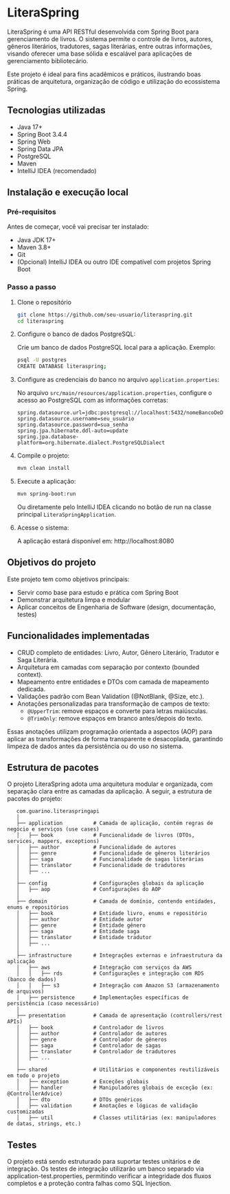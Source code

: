 # LiteraSpring

LiteraSpring é uma API RESTful desenvolvida com Spring Boot para gerenciamento de livros. O sistema permite o controle de livros, autores, gêneros literários, tradutores, sagas literárias, entre outras informações, visando oferecer uma base sólida e escalável para aplicações de gerenciamento bibliotecário.

Este projeto é ideal para fins acadêmicos e práticos, ilustrando boas práticas de arquitetura, organização de código e utilização do ecossistema Spring.
## Tecnologias utilizadas
- Java 17+
- Spring Boot 3.4.4
- Spring Web
- Spring Data JPA
- PostgreSQL
- Maven
- IntelliJ IDEA (recomendado)
## Instalação e execução local

### Pré-requisitos
Antes de começar, você vai precisar ter instalado:
- Java JDK 17+
- Maven 3.8+ 
- Git
- (Opcional) IntelliJ IDEA ou outro IDE compatível com projetos Spring Boot

### Passo a passo
1. Clone o repositório
    ```bash
    git clone https://github.com/seu-usuario/literaspring.git
    cd literaspring
    ```
2. Configure o banco de dados PostgreSQL:

    Crie um banco de dados PostgreSQL local para a aplicação. Exemplo:
   ```bash
   psql -U postgres
   CREATE DATABASE literaspring;
    ```
3. Configure as credenciais do banco no arquivo `application.properties`:
   
    No arquivo `src/main/resources/application.properties`, configure o acesso ao PostgreSQL com as informações corretas:
    ```properties
    spring.datasource.url=jdbc:postgresql://localhost:5432/nomeBancoDeDado
    spring.datasource.username=seu_usuário
    spring.datasource.password=sua_senha
    spring.jpa.hibernate.ddl-auto=update
    spring.jpa.database-platform=org.hibernate.dialect.PostgreSQLDialect
    ```
4. Compile o projeto:
    ```bash
   mvn clean install
    ```
5. Execute a aplicação:
    ```bash
   mvn spring-boot:run
    ```
   Ou diretamente pelo IntelliJ IDEA clicando no botão de run na classe principal `LiteraSpringApplication`.

6. Acesse o sistema:

    A aplicação estará disponível em: http://localhost:8080
## Objetivos do projeto
Este projeto tem como objetivos principais:
- Servir como base para estudo e prática com Spring Boot 
- Demonstrar arquitetura limpa e modular 
- Aplicar conceitos de Engenharia de Software (design, documentação, testes)
## Funcionalidades implementadas
- CRUD completo de entidades: Livro, Autor, Gênero Literário, Tradutor e Saga Literária.
- Arquitetura em camadas com separação por contexto (bounded context).
- Mapeamento entre entidades e DTOs com camada de mapeamento dedicada.
- Validações padrão com Bean Validation (@NotBlank, @Size, etc.).
- Anotações personalizadas para transformação de campos de texto:
   - `@UpperTrim`: remove espaços e converte para letras maiúsculas. 
   - `@TrimOnly`: remove espaços em branco antes/depois do texto.

Essas anotações utilizam programação orientada a aspectos (AOP) para aplicar as transformações de forma transparente e desacoplada, garantindo limpeza de dados antes da persistência ou do uso no sistema.
## Estrutura de pacotes
O projeto LiteraSpring adota uma arquitetura modular e organizada, com separação clara entre as camadas da aplicação. A seguir, a estrutura de pacotes do projeto:
```text
   com.guarino.literaspringapi
   │
   ├── application          # Camada de aplicação, contém regras de negócio e serviços (use cases)
   │   ├── book             # Funcionalidade de livros (DTOs, services, mappers, exceptions)
   │   ├── author           # Funcionalidade de autores
   │   ├── genre            # Funcionalidade de gêneros literários
   │   ├── saga             # Funcionalidade de sagas literárias
   │   ├── translator       # Funcionalidade de tradutores
   │   ├── ...
   │
   ├── config               # Configurações globais da aplicação
   │   ├── aop              # Configurações do AOP
   │
   ├── domain               # Camada de domínio, contendo entidades, enums e repositórios
   │   ├── book             # Entidade livro, enums e repositório
   │   ├── author           # Entidade autor
   │   ├── genre            # Entidade gênero
   │   ├── saga             # Entidade saga
   │   ├── translator       # Entidade tradutor
   │   ├── ...
   │
   ├── infrastructure       # Integrações externas e infraestrutura da aplicação
   │   ├── aws              # Integração com serviços da AWS
   │   │   ├── rds          # Configurações e integração com RDS (banco de dados)
   │   │   ├── s3           # Integração com Amazon S3 (armazenamento de arquivos)
   │   ├── persistence      # Implementações específicas de persistência (caso necessário)
   │
   ├── presentation         # Camada de apresentação (controllers/rest APIs)
   │   ├── book             # Controlador de livros
   │   ├── author           # Controlador de autores
   │   ├── genre            # Controlador de gêneros
   │   ├── saga             # Controlador de sagas
   │   ├── translator       # Controlador de tradutores
   │   ├── ...
   │
   ├── shared               # Utilitários e componentes reutilizáveis em todo o projeto
   │   ├── exception        # Exceções globais
   │   ├── handler          # Manipuladores globais de exceção (ex: @ControllerAdvice)
   │   ├── dto              # DTOs genéricos
   │   ├── validation       # Anotações e lógicas de validação customizadas
   │   ├── util             # Classes utilitárias (ex: manipuladores de datas, strings, etc.)
```
## Testes
O projeto está sendo estruturado para suportar testes unitários e de integração. Os testes de integração utilizarão um banco separado via application-test.properties, permitindo verificar a integridade dos fluxos completos e a proteção contra falhas como SQL Injection.